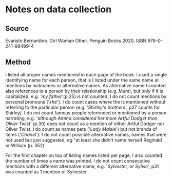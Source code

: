 # Notes on data collection

## Source

Evaristo Bernardine. Girl Woman Other. Penguin Books 2020. ISBN 978-0-241-98499-4

## Method

I listed all proper names mentioned in each page of the book. I used a single identifying name for each person, that is I listed under the same name all mentions by nicknames or alternative names. As alternative name I counted also references to a person by their relationship (e.g. Mum), but only if it is capitalized, e.g. _'my father'_(p.25) is not counted. I do not count mentions by personal pronouns ('_she_'). I do count cases where the is mentioned without referring to the particular person (e.g. '_Shirley's brothers_', p27 counts for Shirley). I do not count famous people referenced or mentioned by a person narrating, e.g. '_although Amma considered her more Artful Dodger than Oliver Twist_' (p.30) does not count as a mention of either Artful Dodger nor Oliver Twist. I do count as names pets ('_Lady Maisie_') but not brands of items ('_Chanel_'). I do not count possible alternative names, names that were not used but just suggested, eg "at least she didn't name herself Reginald or William (p. 352)

For the first chapter on top of listing names listed per page, I also counted the number of times a name was printed. I do not count consecutive mentions with a different alternative name, e.g. '_Sylvester, or Sylvie_', p31 was counted as 1 mention of Sylvester
